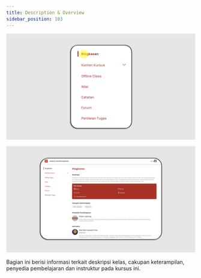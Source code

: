 ```yaml
---
title: Description & Overview
sidebar_position: 103
---
```

![](/img/description-indo-1.png)

![](/img/description-indo-2.png)

Bagian ini berisi informasi terkait deskripsi kelas, cakupan keterampilan, penyedia pembelajaran dan instruktur pada kursus ini.

